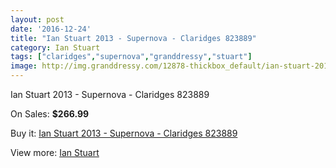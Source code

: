```yaml
---
layout: post
date: '2016-12-24'
title: "Ian Stuart 2013 - Supernova - Claridges 823889"
category: Ian Stuart
tags: ["claridges","supernova","granddressy","stuart"]
image: http://img.granddressy.com/12878-thickbox_default/ian-stuart-2013-supernova-claridges-823889.jpg
---
```

Ian Stuart 2013 - Supernova - Claridges 823889

On Sales: **$266.99**
<a href="https://www.granddressy.com/en/ian-stuart/11957-ian-stuart-2013-supernova-claridges-823889.html"><amp-img layout="responsive" width="600" height="600" src="//img.granddressy.com/12878-thickbox_default/ian-stuart-2013-supernova-claridges-823889.jpg" alt="Ian Stuart 2013 - Supernova - Claridges 823889 0" /></a>

Buy it: [Ian Stuart 2013 - Supernova - Claridges 823889](https://www.granddressy.com/en/ian-stuart/11957-ian-stuart-2013-supernova-claridges-823889.html "Ian Stuart 2013 - Supernova - Claridges 823889")

View more: [Ian Stuart](https://www.granddressy.com/en/123-ian-stuart "Ian Stuart")